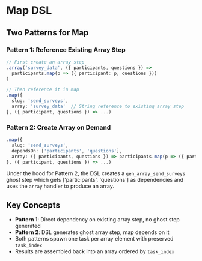 # Map DSL

## Two Patterns for Map

### Pattern 1: Reference Existing Array Step

```ts
// First create an array step
.array('survey_data', ({ participants, questions }) => 
  participants.map(p => ({ participant: p, questions }))
)

// Then reference it in map
.map({
  slug: 'send_surveys',
  array: 'survey_data'  // String reference to existing array step
}, ({ participant, questions }) => ...)
```

### Pattern 2: Create Array on Demand

```ts
.map({
  slug: 'send_surveys',
  dependsOn: ['participants', 'questions'],
  array: ({ participants, questions }) => participants.map(p => ({ participant: p, questions }))  // Function creates ghost array step
}, ({ participant, questions }) => ...)
```

Under the hood for Pattern 2, the DSL creates a `gen_array_send_surveys` ghost step which gets ['participants', 'questions'] as dependencies and uses the `array` handler to produce an array.

## Key Concepts

- **Pattern 1**: Direct dependency on existing array step, no ghost step generated
- **Pattern 2**: DSL generates ghost array step, map depends on it
- Both patterns spawn one task per array element with preserved `task_index`
- Results are assembled back into an array ordered by `task_index`
